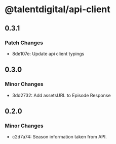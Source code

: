 # @talentdigital/api-client

## 0.3.1

### Patch Changes

- 8de107e: Update api client typings

## 0.3.0

### Minor Changes

- 3dd2732: Add assetsURL to Episode Response

## 0.2.0

### Minor Changes

- c2d7a74: Season information taken from API.
